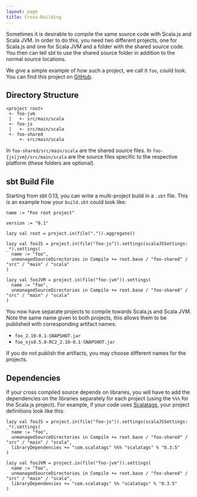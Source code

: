 ```yaml
---
layout: page
title: Cross-Building
---
```


Sometimes it is desirable to compile the same source code with Scala.js and Scala JVM. In order to do this, you need two different projects, one for Scala.js and one for Scala JVM and a folder with the shared source code. You then can tell sbt to use the shared source folder in addition to the normal source locations.

We give a simple example of how such a project, we call it `foo`, could look. You can find this project on [GitHub](https://github.com/scala-js/scalajs-cross-compile-example).

## Directory Structure

    <project root>
     +- foo-jvm
     |   +- src/main/scala
     +- foo-js
     |   +- src/main/scala
     +- foo-shared
         +- src/main/scala

In `foo-shared/src/main/scala` are the shared source files. In `foo-{js|jvm}/src/main/scala` are the source files specific to the respective platform (these folders are optional).

## sbt Build File

Starting from sbt 0.13, you can write a multi-project build in a `.sbt` file. This is an example how your `build.sbt` could look like:

    name := "Foo root project"

    version := "0.1"

    lazy val root = project.in(file(".")).aggregate()

    lazy val fooJS = project.in(file("foo-js")).settings(scalaJSSettings: _*).settings(
      name := "foo",
      unmanagedSourceDirectories in Compile += root.base / "foo-shared" / "src" / "main" / "scala"
    )

    lazy val fooJVM = project.in(file("foo-jvm")).settings(
      name := "foo",
      unmanagedSourceDirectories in Compile += root.base / "foo-shared" / "src" / "main" / "scala"
    )

You now have separate projects to compile towards Scala.js and Scala JVM. Note the same name given to both projects, this allows them to be published with corresponding artifact names:

- `foo_2.10-0.1-SNAPSHOT.jar`
- `foo_sjs0.5.0-RC2_2.10-0.1-SNAPSHOT.jar`

If you do not publish the artifacts, you may choose different names for the projects.

## Dependencies

If your cross compiled source depends on libraries, you will have to add the dependencies on the libraries separately for each project (using the `%%%` for the Scala.js project). For example, if your code uses [Scalatags](http://github.com/lihaoyi/scalatags), your project definitions look like this:

    lazy val fooJS = project.in(file("foo-js")).settings(scalaJSSettings: _*).settings(
      name := "foo",
      unmanagedSourceDirectories in Compile += root.base / "foo-shared" / "src" / "main" / "scala",
      libraryDependencies += "com.scalatags" %%% "scalatags" % "0.3.5"
    )

    lazy val fooJVM = project.in(file("foo-jvm")).settings(
      name := "foo",
      unmanagedSourceDirectories in Compile += root.base / "foo-shared" / "src" / "main" / "scala",
      libraryDependencies += "com.scalatags" %% "scalatags" % "0.3.5"
    )
